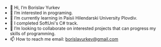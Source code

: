 - 👋 Hi, I’m Borislav Yurkev
- 👀 I’m interested in programing.
- 🌱 I’m currently learning in Paisii Hilendarski University Plovdiv.
- 🌱 I completed SoftUni's C# track.
- 💞️ I’m looking to collaborate on interested projects that can progress my skills of programming.
- 📫 How to reach me email: borislavurkev@gmail.com

<!---
Borislav5131/Borislav5131 is a ✨ special ✨ repository because its `README.md` (this file) appears on your GitHub profile.
You can click the Preview link to take a look at your changes.
--->

